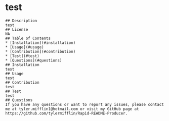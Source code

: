 # test
    ## Description
    test
    ## License
    NA
    ## Table of Contents
    * [Installation](#installation)
    * [Usage](#usage)
    * [Contribution](#contribution)
    * [Test](#test)
    * [Questions](#questions)
    ## Installation
    test
    ## Usage
    test
    ## Contribution
    test
    ## Test
    test
    ## Questions
    If you have any questions or want to report any issues, please contact me at tyler.mifflin1@hotmail.com or visit my GitHub page at https://github.com/tylermifflin/Rapid-README-Producer.